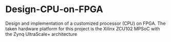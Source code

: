 # Design-CPU-on-FPGA
Design and implementation of a customized processor (CPU) on FPGA. The taken hardware platform for this project is the Xilinx ZCU102 MPSoC with the Zynq UltraScale+ architecture
